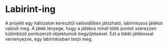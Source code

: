 # Labirint-ing
A projekt egy hálózaton keresztül valósidőben játszható, labirintusos
játékot valósít meg.
A játék lényege, hogy a játékos minél több pontot szerezzen különböző pontszerző
objektumok begyűjtésével. Ezt a többi játékossal versenyezve, egy labirintusban
teszi meg. 
